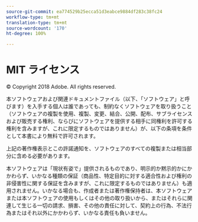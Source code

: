 ```yaml
---
source-git-commit: ea774529b25ecca51d3eabce9884df283c38fc24
workflow-type: tm+mt
translation-type: tm+mt
source-wordcount: '170'
ht-degree: 100%

---
```

# MIT ライセンス

© Copyright 2018 Adobe. All rights reserved.

本ソフトウェアおよび関連ドキュメントファイル（以下、「ソフトウェア」と呼びます）を入手する個人は誰であっても、制約なくソフトウェアを取り扱うこと（ソフトウェアの複製を使用、複製、変更、結合、公開、配布、サブライセンスおよび販売する権利、ならびにソフトウェアを提供する相手に同権利を許可する権利を含みますが、これに限定するものではありません）が、以下の条項を条件として本書により無料で許可されます。

上記の著作権表示とこの許諾通知を、ソフトウェアのすべての複製または相当部分に含める必要があります。

本ソフトウェアは「現状有姿で」提供されるものであり、明示的か黙示的かにかかわらず、いかなる種類の保証（商品性、特定目的に対する適合性および権利の非侵害性に関する保証を含みますが、これに限定するものではありません）も適用されません。いかなる場合も、作成者または著作権保持者は、本ソフトウェアまたは本ソフトウェアの使用もしくはその他の取り扱いから、またはそれらに関連して生じる一切の請求、損害、その他の責任に対して、契約上の行為、不法行為またはそれ以外にかかわらず、いかなる責任も負いません。
